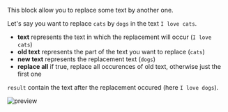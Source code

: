 This block allow you to replace some text by another one.

Let's say you want to replace `cats` by `dogs` in the text `I love cats`.

- **text** represents the text in which the replacement will occur (`I love cats`)
- **old text** represents the part of the text you want to replace (`cats`)
- **new text** represents the replacement text (`dogs`)
- **replace all** if true, replace all occurences of old text, otherwise just the first one

`result` contain the text after the replacement occured (here `I love dogs`).


![preview](/images/expressions/replaceString-en.png)